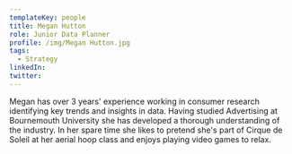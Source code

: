 ```yaml
---
templateKey: people
title: Megan Hutton
role: Junior Data Planner
profile: /img/Megan Hutton.jpg
tags:
  - Strategy
linkedIn: 
twitter: 
---
```


Megan has over 3 years' experience working in consumer research identifying key trends and insights in data. Having studied Advertising at Bournemouth University she has developed a thorough understanding of the industry. In her spare time she likes to pretend she's part of Cirque de Soleil at her aerial hoop class and enjoys playing video games to relax.